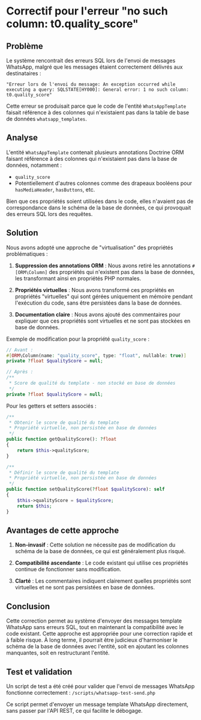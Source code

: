 # Correctif pour l'erreur "no such column: t0.quality_score"

## Problème

Le système rencontrait des erreurs SQL lors de l'envoi de messages WhatsApp, malgré que les messages étaient correctement délivrés aux destinataires :

```
"Erreur lors de l'envoi du message: An exception occurred while executing a query: SQLSTATE[HY000]: General error: 1 no such column: t0.quality_score"
```

Cette erreur se produisait parce que le code de l'entité `WhatsAppTemplate` faisait référence à des colonnes qui n'existaient pas dans la table de base de données `whatsapp_templates`.

## Analyse

L'entité `WhatsAppTemplate` contenait plusieurs annotations Doctrine ORM faisant référence à des colonnes qui n'existaient pas dans la base de données, notamment :

- `quality_score`
- Potentiellement d'autres colonnes comme des drapeaux booléens pour `hasMediaHeader`, `hasButtons`, etc.

Bien que ces propriétés soient utilisées dans le code, elles n'avaient pas de correspondance dans le schéma de la base de données, ce qui provoquait des erreurs SQL lors des requêtes.

## Solution

Nous avons adopté une approche de "virtualisation" des propriétés problématiques :

1. **Suppression des annotations ORM** : Nous avons retiré les annotations `#[ORM\Column]` des propriétés qui n'existent pas dans la base de données, les transformant ainsi en propriétés PHP normales.

2. **Propriétés virtuelles** : Nous avons transformé ces propriétés en propriétés "virtuelles" qui sont gérées uniquement en mémoire pendant l'exécution du code, sans être persistées dans la base de données.

3. **Documentation claire** : Nous avons ajouté des commentaires pour expliquer que ces propriétés sont virtuelles et ne sont pas stockées en base de données.

Exemple de modification pour la propriété `quality_score` :
```php
// Avant :
#[ORM\Column(name: "quality_score", type: "float", nullable: true)]
private ?float $qualityScore = null;

// Après :
/**
 * Score de qualité du template - non stocké en base de données
 */
private ?float $qualityScore = null;
```

Pour les getters et setters associés :
```php
/**
 * Obtenir le score de qualité du template
 * Propriété virtuelle, non persistée en base de données
 */
public function getQualityScore(): ?float
{
    return $this->qualityScore;
}

/**
 * Définir le score de qualité du template
 * Propriété virtuelle, non persistée en base de données
 */
public function setQualityScore(?float $qualityScore): self
{
    $this->qualityScore = $qualityScore;
    return $this;
}
```

## Avantages de cette approche

1. **Non-invasif** : Cette solution ne nécessite pas de modification du schéma de la base de données, ce qui est généralement plus risqué.

2. **Compatibilité ascendante** : Le code existant qui utilise ces propriétés continue de fonctionner sans modification.

3. **Clarté** : Les commentaires indiquent clairement quelles propriétés sont virtuelles et ne sont pas persistées en base de données.

## Conclusion

Cette correction permet au système d'envoyer des messages template WhatsApp sans erreurs SQL, tout en maintenant la compatibilité avec le code existant. Cette approche est appropriée pour une correction rapide et à faible risque. À long terme, il pourrait être judicieux d'harmoniser le schéma de la base de données avec l'entité, soit en ajoutant les colonnes manquantes, soit en restructurant l'entité.

## Test et validation

Un script de test a été créé pour valider que l'envoi de messages WhatsApp fonctionne correctement :
`/scripts/whatsapp-test-send.php`

Ce script permet d'envoyer un message template WhatsApp directement, sans passer par l'API REST, ce qui facilite le débogage.